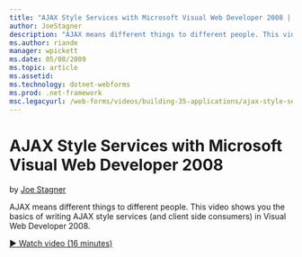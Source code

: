 ```yaml
---
title: "AJAX Style Services with Microsoft Visual Web Developer 2008 | Microsoft Docs"
author: JoeStagner
description: "AJAX means different things to different people. This video shows you the basics of writing AJAX style services (and client side consumers) in Visual Web Dev..."
ms.author: riande
manager: wpickett
ms.date: 05/08/2009
ms.topic: article
ms.assetid: 
ms.technology: dotnet-webforms
ms.prod: .net-framework
msc.legacyurl: /web-forms/videos/building-35-applications/ajax-style-services-with-microsoft-visual-web-developer-2008
---
```

AJAX Style Services with Microsoft Visual Web Developer 2008
====================
by [Joe Stagner](https://github.com/JoeStagner)

AJAX means different things to different people. This video shows you the basics of writing AJAX style services (and client side consumers) in Visual Web Developer 2008.

[&#9654; Watch video (16 minutes)](https://channel9.msdn.com/Blogs/ASP-NET-Site-Videos/ajax-style-services-with-microsoft-visual-web-developer-2008)